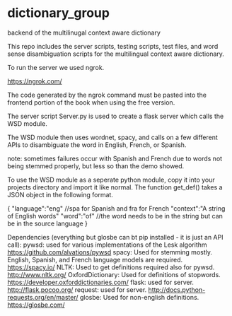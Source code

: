# dictionary_group
backend of the multilinugal context aware dictionary 

This repo includes the server scripts, testing scripts, test files, and word sense disambiguation scripts for the multilingual context aware dictionary. 

To run the server we used ngrok.

https://ngrok.com/

The code generated by the ngrok command must be pasted into the frontend portion of the book when using the free version.

The server script Server.py is used to create a flask server which calls the WSD module.

The WSD module then uses wordnet, spacy, and calls on a few different APIs to disambiguate the word in English, French, or Spanish.

note: sometimes failures occur with Spanish and French due to words not being stemmed properly, but less so than the demo showed.

To use the WSD module as a seperate python module, copy it into your projects directory and import it like normal. The function get_def() takes a JSON object in the following format.

{
  "language":"eng" //spa for Spanish and fra for French
  "context":"A string of English words"
  "word":"of" //the word needs to be in the string but can be in the source language
}

Dependencies (everything but glosbe can bt pip installed - it is just an API call):
pywsd: used for various implementations of the Lesk algorithm https://github.com/alvations/pywsd
spacy: Used for stemming mostly. English, Spanish, and French language models are required. https://spacy.io/
NLTK: Used to get definitions required also for pywsd. http://www.nltk.org/
OxfordDictionary: Used for definitions of stopwords. https://developer.oxforddictionaries.com/
flask: used for server. http://flask.pocoo.org/
request: used for server. http://docs.python-requests.org/en/master/
glosbe: Used for non-english definitions. https://glosbe.com/
